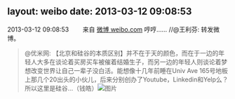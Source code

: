 layout: weibo
date: 2013-03-12 09:08:53
---
<meta name="referrer" content="no-referrer" />

2013-03-12 09:08:53  &nbsp;&nbsp;&nbsp;&nbsp;&nbsp;&nbsp; 来自 <a href="http://weibo.com/" rel="nofollow">微博 weibo.com</a>
哼哼…… //@王利芬: 转发微博。
>  @优米网: 【北京和硅谷的本质区别】并不在于天的颜色，而在于一边的年轻人大多在谈论着买房买车被催着结婚生子，而另一边的年轻人则谈论着梦想改变世界让自己一辈子没白活。能想像十几年前睡在Univ Ave 165号地板上那几个20出头的小伙儿，后来分别创办了Youtube，Linkedin和Yelp么？所以这里是硅谷…（钱皓） ​​​
>  ![图片](https://ww4.sinaimg.cn/large/6601ce85jw1e2mp2jsir6j.jpg)
